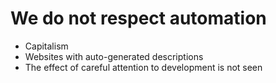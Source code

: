 # We do not respect automation
- Capitalism
- Websites with auto-generated descriptions
- The effect of careful attention to development is not seen